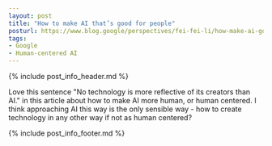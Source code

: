 ```yaml
---
layout: post
title: "How to make AI that’s good for people"
posturl: https://www.blog.google/perspectives/fei-fei-li/how-make-ai-good-for-people/
tags:
- Google
- Human-centered AI
---
```


{% include post_info_header.md %}

Love this sentence "No technology is more reflective of its creators than AI." in this article about how to make AI more human, or human centered. I think approaching AI this way is the only sensible way - how to create technology in any other way if not as human centered?

<!--more-->
{% include post_info_footer.md %}
